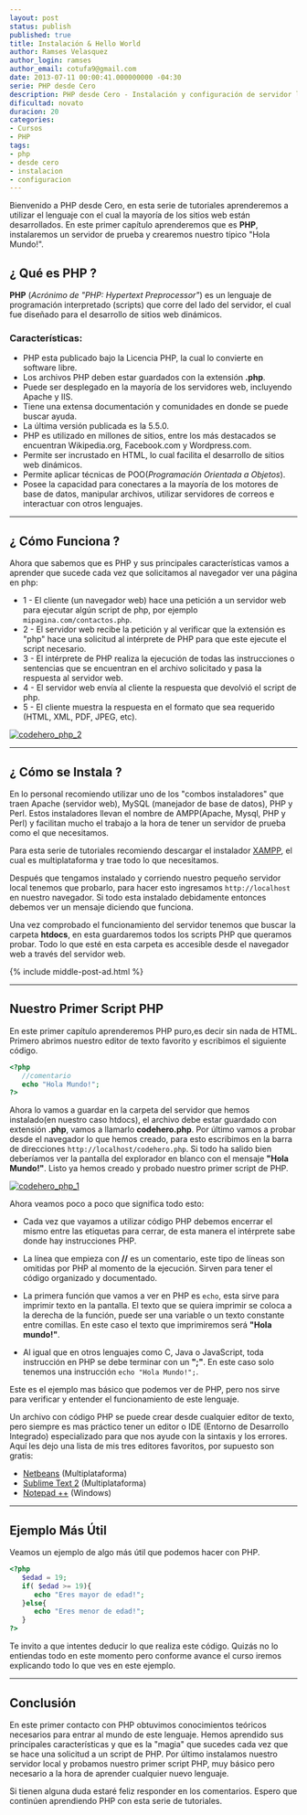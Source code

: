 ```yaml
---
layout: post
status: publish
published: true
title: Instalación & Hello World
author: Ramses Velasquez
author_login: ramses
author_email: cotufa9@gmail.com
date: 2013-07-11 00:00:41.000000000 -04:30
serie: PHP desde Cero
description: PHP desde Cero - Instalación y configuración de servidor local, características de lenguaje PHP. Primeros pasos con el lenguaje.
dificultad: novato
duracion: 20
categories:
- Cursos
- PHP
tags:
- php
- desde cero
- instalacion
- configuracion
---
```

<p>Bienvenido a PHP desde Cero, en esta serie de tutoriales aprenderemos a utilizar el lenguaje con el cual la mayoría de los sitios web están desarrollados. En este primer capítulo aprenderemos que es <strong>PHP</strong>, instalaremos un servidor de prueba y crearemos nuestro típico "Hola Mundo!".</p>

<h2>¿ Qué es PHP ?</h2>

<p><strong>PHP</strong> (<em>Acrónimo de "PHP: Hypertext Preprocessor"</em>) es un lenguaje de programación interpretado (scripts) que corre del lado del servidor, el cual fue diseñado para el desarrollo de sitios web dinámicos.</p>

<h3>Características:</h3>

<ul>
<li>PHP esta publicado bajo la Licencia PHP, la cual lo convierte en software libre. </li>
<li>Los archivos PHP deben estar guardados con la extensión <strong>.php</strong>. </li>
<li>Puede ser desplegado en la mayoría de los servidores web, incluyendo Apache y IIS.</li>
<li>Tiene una extensa documentación y comunidades en donde se puede buscar ayuda. </li>
<li>La última versión publicada es la 5.5.0. </li>
<li>PHP es utilizado en millones de sitios, entre los más destacados se encuentran Wikipedia.org, Facebook.com y Wordpress.com.</li>
<li>Permite ser incrustado en HTML, lo cual facilita el desarrollo de sitios web dinámicos. </li>
<li>Permite aplicar técnicas de POO(<em>Programación Orientada a Objetos</em>).</li>
<li>Posee la capacidad para conectares a la mayoría de los motores de base de datos, manipular archivos, utilizar servidores de correos e interactuar con otros lenguajes. </li>
</ul>

<hr />

<h2>¿ Cómo Funciona ?</h2>

<p>Ahora que sabemos que es PHP y sus principales características vamos a aprender que sucede cada vez que solicitamos al navegador ver una página en php:</p>

<ul>
<li>1 - El cliente (un navegador web) hace una petición a un servidor web para ejecutar algún script de php, por ejemplo <code>mipagina.com/contactos.php</code>.</li>
<li>2 - El servidor web recibe la petición y al verificar que la extensión es "php" hace una solicitud al intérprete de PHP para que este ejecute el script necesario. </li>
<li>3 - El intérprete de PHP realiza la ejecución de todas las instrucciones o sentencias que se encuentran en el archivo solicitado y pasa la respuesta al servidor web.</li>
<li>4 - El servidor web envía al cliente la respuesta que devolvió el script de php.</li>
<li>5 - El cliente muestra la respuesta en el formato que sea requerido (HTML, XML, PDF, JPEG, etc). </li>
</ul>

<p><a href="http://i.imgur.com/RUZm6m0.png"><img src="http://i.imgur.com/RUZm6m0.png" alt="codehero_php_2" class="aligncenter size-medium wp-image-1372" /></a></p>

<hr />

<h2>¿ Cómo se Instala ?</h2>

<p>En lo personal recomiendo utilizar uno de los "combos instaladores" que traen Apache (servidor web), MySQL (manejador de base de datos), PHP y Perl. Estos instaladores llevan el nombre de AMPP(Apache, Mysql, PHP y Perl) y facilitan mucho el trabajo a la hora de tener un servidor de prueba como el que necesitamos.</p>

<p>Para esta serie de tutoriales recomiendo descargar el instalador <a href="http://www.apachefriends.org/es/xampp.html">XAMPP</a>, el cual es multiplataforma y trae todo lo que necesitamos.</p>

<p>Después que tengamos instalado y corriendo nuestro pequeño servidor local tenemos que probarlo, para hacer esto ingresamos <code>http://localhost</code> en nuestro navegador. Si todo esta instalado debidamente entonces debemos ver un mensaje diciendo que funciona.</p>

<p>Una vez comprobado el funcionamiento del servidor tenemos que buscar la carpeta <strong>htdocs</strong>, en esta guardaremos todos los scripts PHP que queramos probar. Todo lo que esté en esta carpeta es accesible desde el navegador web a través del servidor web.</p>

{% include middle-post-ad.html %}

<hr />

<h2>Nuestro Primer Script PHP</h2>

<p>En este primer capítulo aprenderemos PHP puro,es decir sin nada de HTML. Primero abrimos nuestro editor de texto favorito y escribimos el siguiente código.</p>

```php
<?php
   //comentario
   echo "Hola Mundo!";
?>
```

<p>Ahora lo vamos a guardar en la carpeta del servidor que hemos instalado(en nuestro caso htdocs), el archivo debe estar guardado con extensión <strong>.php</strong>, vamos a llamarlo <strong>codehero.php</strong>. Por último vamos a probar desde el navegador lo que hemos creado, para esto escribimos en la barra de direcciones <code>http://localhost/codehero.php</code>. Si todo ha salido bien deberíamos ver la pantalla del explorador en blanco con el mensaje <strong>"Hola Mundo!"</strong>. Listo ya hemos creado y probado nuestro primer script de PHP.</p>

<p><a href="http://imgur.com/6oH8krz.png"><img src="http://imgur.com/6oH8krz" alt="codehero_php_1" class="aligncenter size-full wp-image-1371" /></a></p>

<p>Ahora veamos poco a poco que significa todo esto:</p>

<ul>
<li><p>Cada vez que vayamos a utilizar código PHP debemos encerrar el mismo entre las etiquetas <strong><?php** para abrir y **?></strong> para cerrar, de esta manera el intérprete sabe donde hay instrucciones PHP.</p></li>
<li><p>La línea que empieza con <strong>//</strong> es un comentario, este tipo de líneas son omitidas por PHP al momento de la ejecución. Sirven para tener el código organizado y documentado.</p></li>
<li><p>La primera función que vamos a ver en PHP es <code>echo</code>, esta sirve para imprimir texto en la pantalla. El texto que se quiera imprimir se coloca a la derecha de la función, puede ser una variable o un texto constante entre comillas. En este caso el texto que imprimiremos será <strong>"Hola mundo!"</strong>.</p></li>
<li><p>Al igual que en otros lenguajes como C, Java o JavaScript, toda instrucción en PHP se debe terminar con un <strong>";"</strong>. En este caso solo tenemos una instrucción <code>echo "Hola Mundo!";</code>.</p></li>
</ul>

<p>Este es el ejemplo mas básico que podemos ver de PHP, pero nos sirve para verificar y entender el funcionamiento de este lenguaje.</p>

<p>Un archivo con código PHP se puede crear desde cualquier editor de texto, pero siempre es mas práctico tener un editor o IDE (Entorno de Desarrollo Integrado) especializado para que nos ayude con la sintaxis y los errores. Aquí les dejo una lista de mis tres editores favoritos, por supuesto son gratis:</p>

<ul>
<li><a href="https://netbeans.org/">Netbeans</a> (Multiplataforma) </li>
<li><a href="http://sublimetext.com">Sublime Text 2</a> (Multiplataforma)</li>
<li><a href="http://notepad-plus-plus.org">Notepad ++</a> (Windows) </li>
</ul>

<hr />

<h2>Ejemplo Más Útil</h2>

<p>Veamos un ejemplo de algo más útil que podemos hacer con PHP.</p>

```php
<?php
   $edad = 19;
   if( $edad >= 19){
      echo "Eres mayor de edad!";
   }else{
      echo "Eres menor de edad!";
   }
?>
```

<p>Te invito a que intentes deducir lo que realiza este código. Quizás no lo entiendas todo en este momento pero conforme avance el curso iremos explicando todo lo que ves en este ejemplo.</p>

<hr />

<h2>Conclusión</h2>

<p>En este primer contacto con PHP obtuvimos conocimientos teóricos necesarios para entrar al mundo de este lenguaje. Hemos aprendido sus principales características y que es la "magia" que sucedes cada vez que se hace una solicitud a un script de PHP. Por último instalamos nuestro servidor local y probamos nuestro primer script PHP, muy básico pero necesario a la hora de aprender cualquier nuevo lenguaje.</p>

<p>Si tienen alguna duda estaré feliz responder en los comentarios. Espero que continúen aprendiendo PHP con esta serie de tutoriales.</p>
